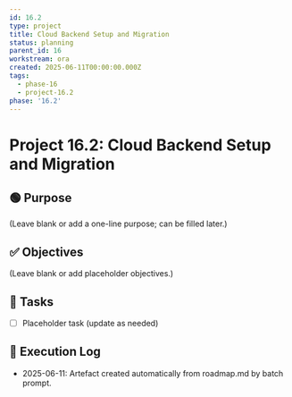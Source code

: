 ```yaml
---
id: 16.2
type: project
title: Cloud Backend Setup and Migration
status: planning
parent_id: 16
workstream: ora
created: 2025-06-11T00:00:00.000Z
tags:
  - phase-16
  - project-16.2
phase: '16.2'
---
```


# Project 16.2: Cloud Backend Setup and Migration

## 🟢 Purpose

(Leave blank or add a one-line purpose; can be filled later.)

## ✅ Objectives

(Leave blank or add placeholder objectives.)

## 🔨 Tasks

- [ ] Placeholder task (update as needed)

## 🧾 Execution Log

- 2025-06-11: Artefact created automatically from roadmap.md by batch prompt.
